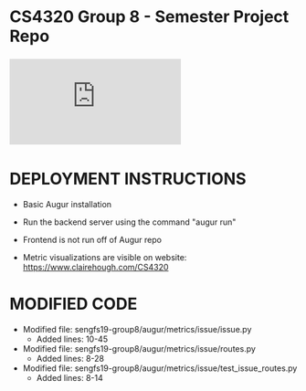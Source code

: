 # CS4320 Group 8 - Semester Project Repo

### ![Design Document](https://github.com/computationalmystic/sengfs19-group8/blob/master/Sprint%201%20Design%20Document.pdf)


# DEPLOYMENT INSTRUCTIONS

- Basic Augur installation

- Run the backend server using the command "augur run"
 - Frontend is not run off of Augur repo
- Metric visualizations are visible on website: https://www.clairehough.com/CS4320


# MODIFIED CODE

- Modified file: sengfs19-group8/augur/metrics/issue/issue.py
   - Added lines: 10-45
- Modified file: sengfs19-group8/augur/metrics/issue/routes.py
   - Added lines: 8-28
- Modified file: sengfs19-group8/augur/metrics/issue/test_issue_routes.py
   - Added lines: 8-14

